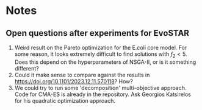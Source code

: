 # Notes

## Open questions after experiments for EvoSTAR
1. Weird result on the Pareto optimization for the E.coli core model. For some reason, it looks extremely difficult to find solutions with $f_2 < 5$. Does this depend on the hyperparameters of NSGA-II, or is it something different?
2. Could it make sense to compare against the results in https://doi.org/10.1101/2023.12.11.570118? How?
3. We could try to run some 'decomposition' multi-objective approach. Code for CMA-ES is already in the repository. Ask Georgios Katsirelos for his quadratic optimization approach.